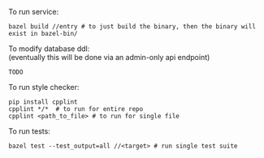 To run service:
```bazel run //entry
bazel build //entry # to just build the binary, then the binary will exist in bazel-bin/
```

To modify database ddl:\
(eventually this will be done via an admin-only api endpoint)

```
TODO
```

To run style checker:
```# only need to run install once
pip install cpplint
cpplint */*  # to run for entire repo
cpplint <path_to_file> # to run for single file
```

To run tests:
```bazel test --test_output=all //... # run every test
bazel test --test_output=all //<target> # run single test suite
```
